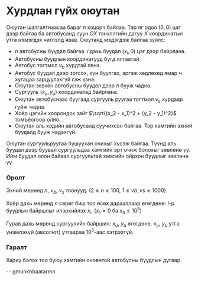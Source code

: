 Хурдлан гүйх оюутан
===================

Оюутан шалгалтнаасаа бараг л хоцорч байлаа. Тэр яг одоо $(0, 0)$ цэг дээр байгаа
ба автобусанд суун $OX$ тэнхлэгийн дагуу $X$ координатын утга нэмэгдэх чиглэлд
явав. Оюутанд мэдэгдэж байгаа зүйлс:

- $n$ автобусны буудал байгаа. $i$ дахь буудал $(x_i, 0)$ цэг дээр байрлана.
- Автобусны буудлын координатууд бүгд ялгаатай.
- Автобус тогтмол $v_b$ хурдтай явна.
- Автобус буудал дээр зогсох, хүн буулгах, эргэж хөдлөхөд ямар ч хугацаа
  зарцуулахгүй гэж үзнэ.
- Оюутан зөвхөн автобусны буудал дээр л бууж чадна.
- Сургууль $(x_u, y_u)$ координатад байрлана.
- Оюутан автобуснаас буугаад сургууль руугаа тогтмол $v_s$ хурдаар гүйж чадна.
- Хоёр цэгийн хоорондох зайг $\sqrt{(x_2 - x_1)^2 + (y_2 - y_1)^2}$ томъёогоор
  олно.
- Оюутан аль хэдийн автобусанд суучихсан байгаа. Тэр хамгийн эхний буудалд бууж
  чадахгүй.

Оюутан сургуульруугаа бушуухан очихыг хүсэж байгаа. Түүнд аль буудал дээр буувал
сургуульдаа хамгийн эрт очиж болохыг зөвлөнө үү. Ийм буудал олон байвал
сургуультай хамгийн ойрхон буудлыг зөвлөнө үү.


### Оролт
Эхний мөрөнд $n$, $v_b$, $v_s$ тоонууд. ($2 ≤ n ≤ 100$, $1 ≤ vb, vs ≤ 1000$)

Хоёр дахь мөрөнд $n$ сөрөг биш тоо өсөх дарааллаар өгөгдөнө: $i$-р буудлын
байршлыг илэрхийлэх $x_i$. ($x_1 = 0$ ба $x_n ≤ 10^5$)

Гурав дахь мөрөнд сургуулийн байршил: $x_u$, $y_u$ өгөгдөнө. $x_u$, $y_u$ утга
үнэмлэхүй (авсолют) утгаараа $10^5$-аас хэтрэхгүй.


### Гаралт
Хариу болох тоо буюу хамгийн оновчтой автобусны буудлын дугаар.

-- gmunkhbaatarmn
